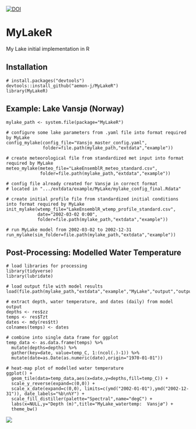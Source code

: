 [![DOI](https://zenodo.org/badge/DOI/10.5281/zenodo.4067998.svg)](https://doi.org/10.5281/zenodo.4067998)


# MyLakeR
My Lake initial implementation in R

## Installation
```{r gh-installation, eval = FALSE}
# install.packages("devtools")
devtools::install_github("aemon-j/MyLakeR")
library(MyLakeR)
```

## Example:  Lake Vansjø (Norway)
```{r gh-installation, eval = FALSE}
mylake_path <- system.file(package="MyLakeR")

# configure some lake parameters from .yaml file into format required by MyLake
config_mylake(config_file="Vansjo_master_config.yaml",
              folder=file.path(mylake_path,"extdata","example"))

# create meteorological file from standardized met input into format required by MyLake
meteo_mylake(meteo_file="LakeEnsemblR_meteo_standard.csv",
             folder=file.path(mylake_path,"extdata","example"))
             
# config file already created for Vansjø in correct format
# located in ".../extdata/example/MyLake/mylake_config_final.Rdata"

# create initial profile file from standardized initial conditions into format required by MyLake
init_mylake(wtemp_file="LakeEnsemblR_wtemp_profile_standard.csv",
            date="2002-03-02 0:00",
            folder=file.path(mylake_path,"extdata","example"))

# run MyLake model from 2002-03-02 to 2002-12-31
run_mylake(sim_folder=file.path(mylake_path,"extdata","example"))
```

## Post-Processing:  Modelled Water Temperature
```{r gh-installation, eval = FALSE}
# load libraries for processing
library(tidyverse)
library(lubridate)

# load output file with model results
load(file.path(mylake_path,"extdata","example","MyLake","output","output.RData"))

# extract depth, water temperature, and dates (daily) from model output
depths <- res$zz
temps <- res$Tzt
dates <- mdy(res$tt)
colnames(temps) <- dates

# combine into single data frame for ggplot
temp_data <- as.data.frame(temps) %>%
  mutate(depths=depths) %>%
  gather(key=date, value=temp_C, 1:(ncol(.)-1)) %>%
  mutate(date=as.Date(as.numeric(date),origin="1970-01-01"))

# heat-map plot of modelled water temperature
ggplot() +
  geom_tile(data=temp_data,aes(x=date,y=depths,fill=temp_C)) +
  scale_y_reverse(expand=c(0,0)) +
  scale_x_date(expand=c(0,0), limits=c(ymd("2002-01-01"),ymd("2002-12-31")), date_labels="%b\n%Y") +
  scale_fill_distiller(palette="Spectral",name="degC") +
  labs(x=NULL,y="Depth (m)",title="MyLake_watertemp:  Vansjø") +
  theme_bw()
```

![](images/MyLake_watertemp_Vansjo.png)<!-- -->

